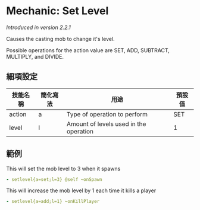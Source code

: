 Mechanic: Set Level
===================

*Introduced in version 2.2.1*

Causes the casting mob to change it's level.

Possible operations for the action value are SET, ADD, SUBTRACT,
MULTIPLY, and DIVIDE.

細項設定
----------

| 技能名稱 | 簡化寫法| 用途 | 預設值 |
|-----------|---------|----------------------------------------|---------------|
| action| a   | Type of operation to perform   | SET   |
| level | l   | Amount of levels used in the operation | 1 |

  

範例
--------

This will set the mob level to 3 when it spawns
```yaml
- setlevel{a=set;l=3} @self ~onSpawn
```

This will increase the mob level by 1 each time it kills a player
```yaml
- setlevel{a=add;l=1} ~onKillPlayer
```